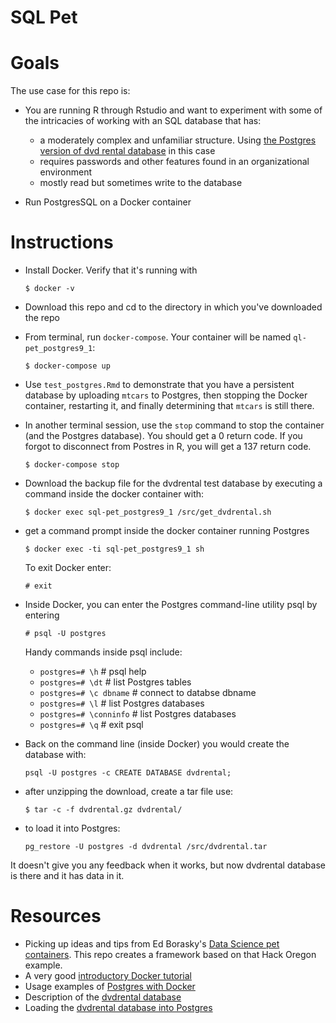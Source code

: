 SQL Pet
=======

# Goals

The use case for this repo is:

* You are running R through Rstudio and want to experiment with some of the intricacies of working with an SQL database that has:
    + a moderately complex and unfamiliar structure. Using [the Postgres version of dvd rental database](http://www.postgresqltutorial.com/wp-content/uploads/2017/10/dvdrental.zip) in this case
    + requires passwords and other features found in an organizational environment
    + mostly read but sometimes write to the database

* Run PostgresSQL on a Docker container

# Instructions

* Install Docker. Verify that it's running with

     `$ docker -v`

* Download this repo and cd to the directory in which you've downloaded the repo

* From terminal, run `docker-compose`. Your container will be named `ql-pet_postgres9_1`: 

     `$ docker-compose up`

* Use `test_postgres.Rmd` to demonstrate that you have a persistent database by uploading `mtcars` to Postgres, then stopping the Docker container, restarting it, and finally determining that `mtcars` is still there.

* In another terminal session, use the `stop` command to stop the container (and the Postgres database).  You should get a 0 return code.  If you forgot to disconnect from Postres in R, you will get a 137 return code.

    `$ docker-compose stop`

* Download the backup file for the dvdrental test database by executing a command inside the docker container with:

   `$ docker exec sql-pet_postgres9_1 /src/get_dvdrental.sh`

* get a command prompt inside the docker container running Postgres

    `$ docker exec -ti sql-pet_postgres9_1 sh`

    To exit Docker enter:

    `# exit`

* Inside Docker, you can enter the Postgres command-line utility psql by entering 

    `# psql -U postgres`

    Handy commands inside psql include:

    + `postgres=# \h`          # psql help
    + `postgres=# \dt`         # list Postgres tables
    + `postgres=# \c dbname`   # connect to databse dbname
    + `postgres=# \l`          # list Postgres databases
    + `postgres=# \conninfo`   # list Postgres databases
    + `postgres=# \q`          # exit psql

* Back on the command line (inside Docker) you would create the database with:

    `psql -U postgres -c CREATE DATABASE dvdrental;`

* after unzipping the download, create a tar file use:

    `$ tar -c -f dvdrental.gz dvdrental/`

* to load it into Postgres:

    `pg_restore -U postgres -d dvdrental /src/dvdrental.tar`

It doesn't give you any feedback when it works, but now dvdrental database is there and it has data in it.

# Resources

* Picking up ideas and tips from Ed Borasky's [Data Science pet containers]( https://github.com/hackoregon/data-science-pet-containers).  This repo creates a framework based on that Hack Oregon example.
* A very good [introductory Docker tutorial](https://docker-curriculum.com/)
* Usage examples of [Postgres with Docker](https://amattn.com/p/tutorial_postgresql_usage_examples_with_docker.html)
* Description of the [dvdrental database](http://www.postgresqltutorial.com/postgresql-sample-database/)
* Loading the [dvdrental database into Postgres](http://www.postgresqltutorial.com/load-postgresql-sample-database/)
